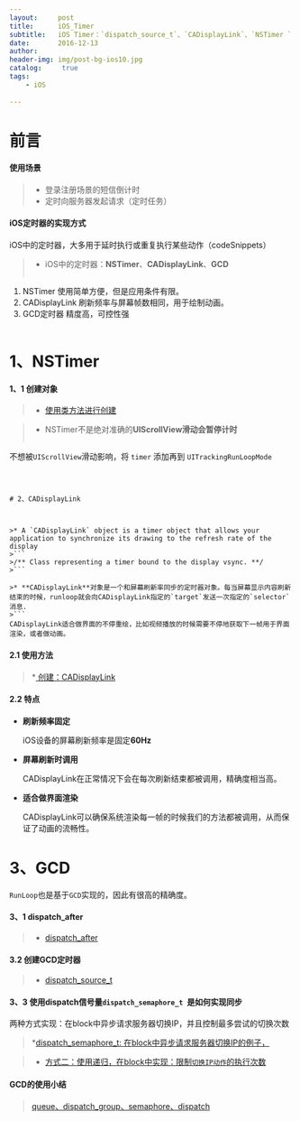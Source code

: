 ```yaml
---
layout:     post
title:      iOS_Timer
subtitle:   iOS Timer：`dispatch_source_t`、`CADisplayLink`、`NSTimer `
date:       2016-12-13
author:     
header-img: img/post-bg-ios10.jpg
catalog: 	 true
tags:
    - iOS
    
---
```



# 前言


####  使用场景


>* 登录注册场景的短信倒计时
>* 定时向服务器发起请求（定时任务）
>

####  iOS定时器的实现方式

iOS中的定时器，大多用于延时执行或重复执行某些动作（codeSnippets）
>* iOS中的定时器：**NSTimer**、**CADisplayLink**、**GCD**
>```
1) NSTimer 使用简单方便，但是应用条件有限。
2) CADisplayLink 刷新频率与屏幕帧数相同，用于绘制动画。
3) GCD定时器 精度高，可控性强
>```



# 1、NSTimer


#### 1、1 创建对象

>* [使用类方法进行创建](https://gist.github.com/zhangkn/1d4cc343a19c95b5902cd3d40c298504)
><script src="https://gist.github.com/zhangkn/1d4cc343a19c95b5902cd3d40c298504.js"></script>




>* NSTimer不是绝对准确的**UIScrollView滑动会暂停计时**
>```
不想被`UIScrollView`滑动影响，将 `timer` 添加再到 `UITrackingRunLoopMode`
```



# 2、CADisplayLink



>* A `CADisplayLink` object is a timer object that allows your application to synchronize its drawing to the refresh rate of the display
>```
>/** Class representing a timer bound to the display vsync. **/
>```

>* **CADisplayLink**对象是一个和屏幕刷新率同步的定时器对象。每当屏幕显示内容刷新结束的时候，runloop就会向CADisplayLink指定的`target`发送一次指定的`selector`消息.
>```
CADisplayLink适合做界面的不停重绘，比如视频播放的时候需要不停地获取下一帧用于界面渲染，或者做动画。
```


#### 2.1 使用方法

>*[ 创建：CADisplayLink](https://gist.github.com/zhangkn/1cf414bde15aa5205c3f97db81b3588e)
><script src="https://gist.github.com/zhangkn/1cf414bde15aa5205c3f97db81b3588e.js"></script>


 

#### 2.2 特点

- **刷新频率固定**
	
	iOS设备的屏幕刷新频率是固定**60Hz**
	
- **屏幕刷新时调用**

	CADisplayLink在正常情况下会在每次刷新结束都被调用，精确度相当高。

- **适合做界面渲染**

	CADisplayLink可以确保系统渲染每一帧的时候我们的方法都被调用，从而保证了动画的流畅性。
	

# 3、GCD 


 `RunLoop`也是基于`GCD`实现的，因此有很高的精确度。
 

#### 3、1 dispatch_after

>* [dispatch_after](https://gist.github.com/zhangkn/36ebd56ac0809d21bf97b6f96dcfdb53)
><script src="https://gist.github.com/zhangkn/36ebd56ac0809d21bf97b6f96dcfdb53.js"></script>


#### 3.2 创建GCD定时器

>* [dispatch_source_t](https://gist.github.com/zhangkn/1a6e6d4df19d8cb47487f20f0bd76ec4)
><script src="https://gist.github.com/zhangkn/1a6e6d4df19d8cb47487f20f0bd76ec4.js"></script>

#### 3、3 使用dispatch信号量`dispatch_semaphore_t `是如何实现同步

两种方式实现：在block中异步请求服务器切换IP，并且控制最多尝试的切换次数

>*[dispatch_semaphore_t: 在block中异步请求服务器切换IP的例子，](https://gist.github.com/zhangkn/79a3099f58438796bc5254c632b2034a)
><script src="https://gist.github.com/zhangkn/79a3099f58438796bc5254c632b2034a.js"></script>

>* [方式二：使用递归，在block中实现：限制`切换IP动作`的执行次数](https://gist.github.com/zhangkn/2e81e46f8a9fc5c254c85534a822b7ad.js)
><script src="https://gist.github.com/zhangkn/2e81e46f8a9fc5c254c85534a822b7ad.js"></script>


#### GCD的使用小结

>[queue、dispatch_group、semaphore、dispatch](https://gist.github.com/zhangkn/193d94df5d31a672313f130bca31f83c)
><script src="https://gist.github.com/zhangkn/193d94df5d31a672313f130bca31f83c.js"></script>

